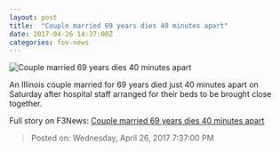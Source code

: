 ```yaml
---
layout: post
title:  "Couple married 69 years dies 40 minutes apart"
date: 2017-04-26 14:37:00Z
categories: fox-news
---
```


![Couple married 69 years dies 40 minutes apart](http://a57.foxnews.com/images.foxnews.com/content/fox-news/health/2017/04/26/couple-married-69-years-dies-40-minutes-apart/_jcr_content/par/featured-media/media-0.img.jpg/876/493/1493218442288.jpg?ve=1&tl=1)

An Illinois couple married for 69 years died just 40 minutes apart on Saturday after hospital staff arranged for their beds to be brought close together.


Full story on F3News: [Couple married 69 years dies 40 minutes apart](http://www.f3nws.com/n/pVNyN)

> Posted on: Wednesday, April 26, 2017 7:37:00 PM
